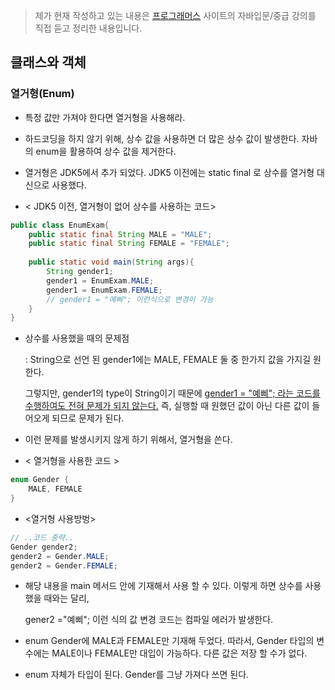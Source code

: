 > 제가 현재 작성하고 있는 내용은  [프로그래머스]( https://programmers.co.kr/learn ) 사이트의 자바입문/중급 강의를 직접 듣고 정리한 내용입니다.



## 클래스와 객체

### 열거형(Enum)

- 특정 값만 가져야 한다면 열거형을 사용해라.
- 하드코딩을 하지 않기 위해, 상수 값을 사용하면 더 많은 상수 값이 발생한다. 자바의 enum을 활용하여 상수 값을 제거한다.
- 열거형은 JDK5에서 추가 되었다. JDK5 이전에는 static final 로 상수를 열거형 대신으로 사용했다.



-  < JDK5 이전, 열거형이 없어 상수를 사용하는 코드>

```java
public class EnumExam{
    public static final String MALE = "MALE";
    public static final String FEMALE = "FEMALE";
    
    public static void main(String args){
        String gender1;
        gender1 = EnumExam.MALE;
        gender1 = EnumExam.FEMALE;
        // gender1 = "예삐"; 이런식으로 변경이 가능
    }
}
```

- 상수를 사용했을 때의 문제점

  : String으로 선언 된 gender1에는 MALE, FEMALE 둘 중 한가지 값을 가지길 원한다.

  그렇지만,  gender1의 type이 String이기 때문에 <u>gender1 = "예삐"; 라는 코드를 수행하여도 전혀 문제가 되지 않는다.</u>  즉, 실행할 때 원했던 값이 아닌 다른 값이 들어오게 되므로 문제가 된다.

- 이런 문제를 발생시키지 않게 하기 위해서, 열거형을 쓴다.



- < 열거형을 사용한 코드 >

```java
enum Gender {
	MALE, FEMALE
}
```

- <열거형 사용방벙>

```java
// ..코드 중략..
Gender gender2;
gender2 = Gender.MALE;
gender2 = Gender.FEMALE;
```

- 해당 내용을 main 메서드 안에 기재해서 사용 할 수 있다. 이렇게 하면 상수를 사용했을 때와는 달리, 

  gener2 ="예삐"; 이런 식의 값 변경 코드는 컴파일 에러가 발생한다.

- enum Gender에 MALE과 FEMALE만 기재해 두었다. 따라서, Gender 타입의 변수에는 MALE이나 FEMALE만 대입이 가능하다. 다른 값은 저장 할 수가 없다.

- enum 자체가 타입이 된다. Gender를 그냥 가져다 쓰면 된다.

